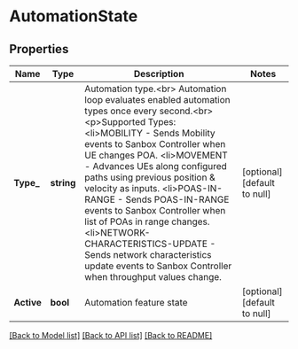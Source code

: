 # AutomationState

## Properties
Name | Type | Description | Notes
------------ | ------------- | ------------- | -------------
**Type_** | **string** | Automation type.&lt;br&gt; Automation loop evaluates enabled automation types once every second.&lt;br&gt; &lt;p&gt;Supported Types: &lt;li&gt;MOBILITY - Sends Mobility events to Sanbox Controller when UE changes POA. &lt;li&gt;MOVEMENT - Advances UEs along configured paths using previous position &amp; velocity as inputs. &lt;li&gt;POAS-IN-RANGE - Sends POAS-IN-RANGE events to Sanbox Controller when list of POAs in range changes. &lt;li&gt;NETWORK-CHARACTERISTICS-UPDATE - Sends network characteristics update events to Sanbox Controller when throughput values change. | [optional] [default to null]
**Active** | **bool** | Automation feature state | [optional] [default to null]

[[Back to Model list]](../README.md#documentation-for-models) [[Back to API list]](../README.md#documentation-for-api-endpoints) [[Back to README]](../README.md)



